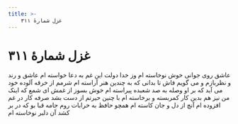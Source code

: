 ```yaml
---
title: >-
    غزل شمارهٔ ۳۱۱
---
```

# غزل شمارهٔ ۳۱۱

عاشق روی جوانی خوش نوخاسته ام
وز خدا دولت این غم به دعا خواسته ام
عاشق و رند و نظربازم و می گویم فاش
تا بدانی که به چندین هنر آراسته ام
شرمم از خرقه آلوده خود می آید
که بر او وصله به صد شعبده پیراسته ام
خوش بسوز از غمش ای شمع که اینک من نیز
هم بدین کار کمربسته و برخاسته ام
با چنین حیرتم از دست بشد صرفه کار
در غم افزوده ام آنچ از دل و جان کاسته ام
همچو حافظ به خرابات روم جامه قبا
بو که در بر کشد آن دلبر نوخاسته ام
